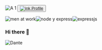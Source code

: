 ![A 1](https://user-images.githubusercontent.com/95488234/178058828-eb126c10-3ec5-4670-9e3f-7bd065a6ca60.png)
<button>
<a href="https://www.linkedin.com/in/mauro-cocciolo" target="_blank"/>![ink](https://user-images.githubusercontent.com/95488234/177068790-c1c0ab81-9c62-4e98-9b9f-53e2637e8735.png)
Profile</a> 
</button> 

![men at work](https://user-images.githubusercontent.com/95488234/178615930-d3d247ac-790d-445a-9d83-ccdec153b062.png)![node y express](https://user-images.githubusercontent.com/95488234/184508807-4d1bda46-63a4-4a02-89ec-3f6cbb934872.png)![expressjs](https://user-images.githubusercontent.com/95488234/184508945-6561c8b6-0341-4df5-b283-e42c9325999b.png)



### Hi there 👋

![Dante](https://user-images.githubusercontent.com/95488234/178622214-b6173327-1fbe-4ace-a50a-b84cf51c8900.png)




<!--
**Mauro-Cocciolo/Mauro-Cocciolo** is a ✨ _special_ ✨ repository because its `README.md` (this file) appears on your GitHub profile.

Here are some ideas to get you started:

- 🔭 I’m currently working on ...
- 🌱 I’m currently learning ...
- 👯 I’m looking to collaborate on ...
- 🤔 I’m looking for help with ...
- 💬 Ask me about ...
- 📫 How to reach me: ...
- 😄 Pronouns: ...
- ⚡ Fun fact: ...
-->
